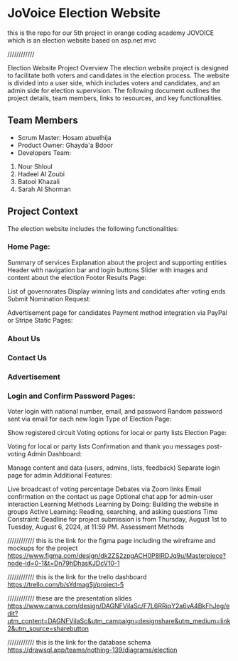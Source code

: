 # JoVoice Election Website
this is the repo for our 5th project in orange coding academy JOVOICE which is an election website based on asp.net mvc

////////////

Election Website Project
Overview
The election website project is designed to facilitate both voters and candidates in the election process. The website is divided into a user side, which includes voters and candidates, and an admin side for election supervision. The following document outlines the project details, team members, links to resources, and key functionalities.

## Team Members
- Scrum Master: Hosam abuelhija
- Product Owner: Ghayda'a Bdoor
- Developers Team:
1. Nour Shloul
2. Hadeel Al Zoubi
3. Batool Khazali
4. Sarah Al Shorman

## Project Context
The election website includes the following functionalities:

### Home Page:

Summary of services
Explanation about the project and supporting entities
Header with navigation bar and login buttons
Slider with images and content about the election
Footer
Results Page:

List of governorates
Display winning lists and candidates after voting ends
Submit Nomination Request:

Advertisement page for candidates
Payment method integration via PayPal or Stripe
Static Pages:

### About Us
### Contact Us
### Advertisement
### Login and Confirm Password Pages:

Voter login with national number, email, and password
Random password sent via email for each new login
Type of Election Page:

Show registered circuit
Voting options for local or party lists
Election Page:

Voting for local or party lists
Confirmation and thank you messages post-voting
Admin Dashboard:

Manage content and data (users, admins, lists, feedback)
Separate login page for admin
Additional Features:

Live broadcast of voting percentage
Debates via Zoom links
Email confirmation on the contact us page
Optional chat app for admin-user interaction
Learning Methods
Learning by Doing: Building the website in groups
Active Learning: Reading, searching, and asking questions
Time Constraint: Deadline for project submission is from Thursday, August 1st to Tuesday, August 6, 2024, at 11:59 PM.
Assessment Methods

////////////
this is the link for the figma page including the wireframe and mockups for the project
https://www.figma.com/design/dk2ZS2zpgACH0P8IRDJq9u/Masterpiece?node-id=0-1&t=Dn79hDhasKJDcV10-1

////////////
this is the link for the trello dashboard
https://trello.com/b/sYdmagSj/project-5

////////////
these are the presentation slides
https://www.canva.com/design/DAGNFVilaSc/F7L6RRiqY2a6vA4BkFhJeg/edit?utm_content=DAGNFVilaSc&utm_campaign=designshare&utm_medium=link2&utm_source=sharebutton

////////////
this is the link for the database schema
https://drawsql.app/teams/nothing-139/diagrams/election
